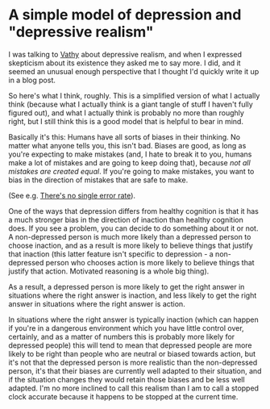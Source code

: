 # A simple model of depression and "depressive realism"
 
I was talking to [Vathy](https://twitter.com/fvathynevgl/) about depressive realism,
and when I expressed skepticism about its existence they asked me to say more. I did,
and it seemed an unusual enough perspective that I thought I'd quickly write it up in a blog post.

So here's what I think, roughly. This is a simplified version of what I actually think (because what I actually think is a giant tangle of stuff I haven't fully figured out), and what I actually think is probably no more than roughly right, but I still think this is a good model that is helpful to bear in mind.

Basically it's this: Humans have all sorts of biases in their thinking. No matter what anyone tells you, this isn't bad. Biases are good, as long as you're expecting to make mistakes (and, I hate to break it to you, humans make a lot of mistakes and are going to keep doing that), because *not all mistakes are created equal*. If you're going to make mistakes, you want to bias in the direction of mistakes that are safe to make.

(See e.g. [There's no single error rate](https://www.drmaciver.com/2020/02/theres-no-single-error-rate/)).

One of the ways that depression differs from healthy cognition is that it has a much stronger bias in the direction of inaction than healthy cognition does. If you see a problem, you can decide to do something about it or not. A non-depressed person is much more likely than a depressed person to choose inaction,
and as a result is more likely to believe things that justify that inaction (this latter feature isn't specific to depression - a non-depressed person who chooses action is more likely to believe things that justify that action. Motivated reasoning is a whole big thing).

As a result, a depressed person is more likely to get the right answer in situations where the right answer is inaction, and less likely to get the right answer in situations where the right answer is action.

In situations where the right answer is typically inaction (which can happen if you're in a dangerous environment which you have little control over, certainly, and as a matter of numbers this is probably more likely for depressed people) this will tend to mean that depressed people are more likely to be right than people who are neutral or biased towards action, but it's not that the depressed person is more realistic than the non-depressed person, it's that their biases are currently well adapted to their situation, and if the situation changes they would retain those biases and be less well adapted. I'm no more inclined to call this realism than I am to call a stopped clock accurate because it happens to be stopped at the current time.
